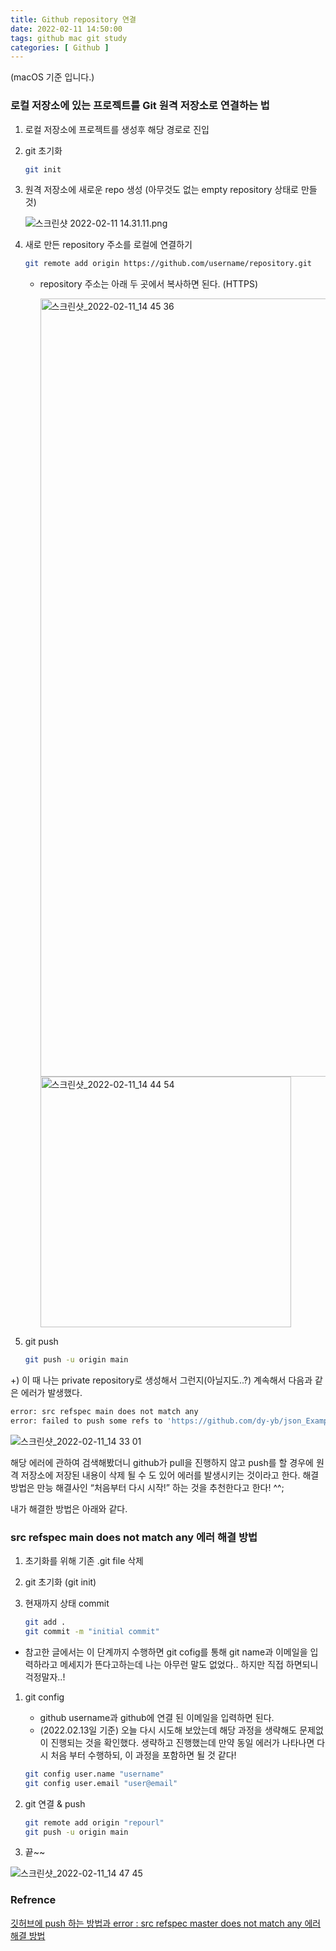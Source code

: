 ```yaml
---
title: Github repository 연결
date: 2022-02-11 14:50:00
tags: github mac git study
categories: [ Github ]
---
```


(macOS 기준 입니다.)

### 로컬 저장소에 있는 프로젝트를 Git 원격 저장소로 연결하는 법

1. 로컬 저장소에 프로젝트를 생성후 해당 경로로 진입
2. git 초기화
    
    ```bash
    git init
    ```
    
3. 원격 저장소에 새로운 repo 생성 (아무것도 없는 empty repository 상태로 만들 것)
    
    ![스크린샷 2022-02-11 14.31.11.png](https://user-images.githubusercontent.com/40792935/153543793-8e15f6c1-8a62-4e6c-b796-6ca26331aac2.png)
    
4. 새로 만든 repository 주소를 로컬에 연결하기
    
    ```bash
    git remote add origin https://github.com/username/repository.git
    ```
    
    - repository 주소는 아래 두 곳에서 복사하면 된다. (HTTPS)
        
        <img width="1245" alt="스크린샷_2022-02-11_14 45 36" src="https://user-images.githubusercontent.com/40792935/153543836-79fcbb26-0f80-4b55-a4e6-333d9f6ef45b.png">

        
        <img width="401" alt="스크린샷_2022-02-11_14 44 54" src="https://user-images.githubusercontent.com/40792935/153543834-b3bd0b96-922e-4a4f-9f1a-efaa39544617.png">
        
5. git push
    
    ```bash
    git push -u origin main
    ```
    

+) 이 때 나는 private repository로 생성해서 그런지(아닐지도..?) 계속해서 다음과 같은 에러가 발생했다.

```bash
error: src refspec main does not match any
error: failed to push some refs to 'https://github.com/dy-yb/json_Example.git'
```

![스크린샷_2022-02-11_14 33 01](https://user-images.githubusercontent.com/40792935/153543832-a96264e3-5ecd-4f64-8034-72bb4b091001.png)

해당 에러에 관하여 검색해봤더니 github가 pull을 진행하지 않고 push를 할 경우에 원격 저장소에 저장된 내용이 삭제 될 수 도 있어 에러를 발생시키는 것이라고 한다. 해결 방법은 만능 해결사인 “처음부터 다시 시작!” 하는 것을 추천한다고 한다! ^^; 

내가 해결한 방법은 아래와 같다.

### src refspec main does not match any 에러 해결 방법

1. 초기화를 위해 기존 .git file 삭제
2. git 초기화 (git init)
3. 현재까지 상태 commit
    
    ```bash
    git add .
    git commit -m "initial commit"
    ```
    
- 참고한 글에서는 이 단계까지 수행하면 git cofig를 통해 git name과 이메일을 입력하라고 메세지가 뜬다고하는데 나는 아무런 말도 없었다.. 하지만 직접 하면되니 걱정말자..!
1. git config
    - github username과 github에 연결 된 이메일을 입력하면 된다.
    - (2022.02.13일 기준) 오늘 다시 시도해 보았는데 해당 과정을 생략해도 문제없이 진행되는 것을 확인했다. 생략하고 진행했는데 만약 동일 에러가 나타나면 다시 처음 부터 수행하되, 이 과정을 포함하면 될 것 같다!
    
    ```bash
    git config user.name "username"
    git config user.email "user@email"
    ```
    
2. git 연결 & push
    
    ```bash
    git remote add origin "repourl"
    git push -u origin main
    ```
    
3. 끝~~

![스크린샷_2022-02-11_14 47 45](https://user-images.githubusercontent.com/40792935/153543828-9f20f746-0693-43c9-a988-442d8a1a7479.png)

### Refrence

[깃허브에 push 하는 방법과 error : src refspec master does not match any 에러 해결 방법](https://junheejang.tistory.com/221)

